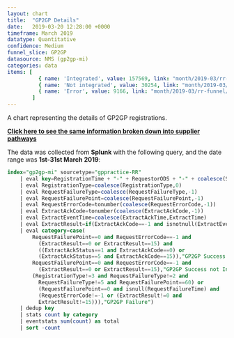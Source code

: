 ```yaml
---
layout: chart
title:  "GP2GP Details"
date:   2019-03-20 12:28:00 +0000
timeframe: March 2019
datatype: Quantitative
confidence: Medium
funnel_slice: GP2GP
datasource: NMS (gp2gp-mi)
categories: data
items: [ 
          { name: 'Integrated', value: 157569, link: "month/2019-03/rr-funnel/integrations/integrations" },
          { name: 'Not integrated', value: 30254, link: "month/2019-03/rr-funnel/integrations/integrations" },
          { name: 'Error', value: 9166, link: "month/2019-03/rr-funnel/gp2gp/errors/errors" }
        ]
---
```

A chart representing the details of GP2GP registrations.

**[Click here to see the same information broken down into supplier pathways](/prm-funnel/month/2019-03/rr-funnel/gp2gp/pathways/pathways.html)**

The data was collected from **Splunk** with the following query, and the date range was **1st-31st March 2019**:


```sql
index="gp2gp-mi" sourcetype="gppractice-RR" 
    | eval key=RegistrationTime + "-" + RequestorODS + "-" + coalesce(SenderODS, "Unknown") 
    | eval RegistrationType=coalesce(RegistrationType,0)
    | eval RequestFailureType=coalesce(RequestFailureType,-1) 
    | eval RequestFailurePoint=coalesce(RequestFailurePoint,-1)
    | eval RequestErrorCode=tonumber(coalesce(RequestErrorCode,-1))
    | eval ExtractAckCode=tonumber(coalesce(ExtractAckCode,-1))
    | eval ExtractEventTime=coalesce(ExtractAckTime,ExtractTime)
    | eval ExtractResult=if(ExtractAckCode==-1 and isnotnull(ExtractEventTime),0,ExtractAckCode)
    | eval category=case(
        RequestFailurePoint==0 and RequestErrorCode==-1 and 
          (ExtractResult==0 or ExtractResult==15) and 
          ((ExtractAckStatus==1 and ExtractAckCode==0) or 
          (ExtractAckStatus==5 and ExtractAckCode==15)),"GP2GP Success and Integrated",
        RequestFailurePoint==0 and RequestErrorCode==-1 and 
          (ExtractResult==0 or ExtractResult==15),"GP2GP Success not Integrated",
        (RegistrationType!=3 and RequestFailureType!=2 and 
          RequestFailureType!=5 and RequestFailurePoint==60) or 
          (RequestFailurePoint==0 and isnull(RequestFailureTime) and 
          (RequestErrorCode!=-1 or (ExtractResult!=0 and 
          ExtractResult!=15))),"GP2GP Failure")
    | dedup key 
    | stats count by category
    | eventstats sum(count) as total
    | sort -count
```
